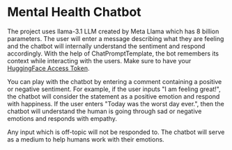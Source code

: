 # Mental Health Chatbot

The project uses llama-3.1 LLM created by Meta Llama which has 8 billion parameters. The user will enter a message describing what they are feeling and the chatbot will internally understand the sentiment and respond accordingly. With the help of ChatPromptTemplate, the bot remembers its context while interacting with the users. Make sure to have your [HuggingFace Access Token](https://huggingface.co/settings/tokens).

You can play with the chatbot by entering a comment containing a positive or negative sentiment. For example, if the user inputs "I am feeling great!", the chatbot will consider the statement as a positive emotion and respond with happiness. If the user enters "Today was the worst day ever.", then the chatbot will understand the human is going through sad or negative emotions and responds with empathy. 

Any input which is off-topic will not be responded to.
The chatbot will serve as a medium to help humans work with their emotions.
